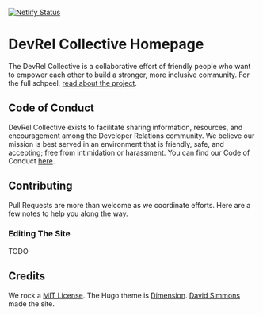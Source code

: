 [![Netlify Status](https://api.netlify.com/api/v1/badges/c9dbbb4a-5ea3-4214-bb24-3d45a83ff2d0/deploy-status)](https://app.netlify.com/sites/drc-dev/deploys)

# DevRel Collective Homepage

The DevRel Collective is a collaborative effort of friendly people who want to empower each other to build a stronger, more inclusive community. For the full schpeel, [read about the project](https://github.com/devrelcollective/getting-started).

## Code of Conduct
DevRel Collective exists to facilitate sharing information, resources, and encouragement among the Developer Relations community. We believe our mission is best served in an environment that is friendly, safe, and accepting; free from intimidation or harassment. You can find our Code of Conduct [here](https://github.com/devrelcollective/getting-started/blob/main/CodeOfConduct.md).

## Contributing

Pull Requests are more than welcome as we coordinate efforts. Here are a few notes to help you along the way.

### Editing The Site

TODO

## Credits

We rock a [MIT License](https://opensource.org/licenses/MIT). The Hugo theme is [Dimension](https://github.com/your-identity/hugo-theme-dimension/). [David Simmons](https://github.com/davidgs) made the site.

